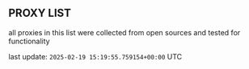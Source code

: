 ## PROXY LIST

all proxies in this list were collected from open sources and tested for functionality

last update: `2025-02-19 15:19:55.759154+00:00` UTC